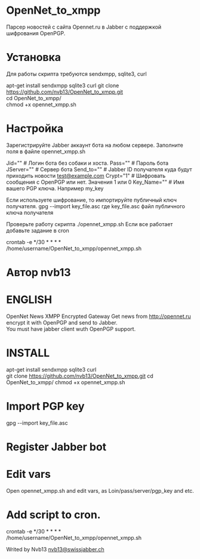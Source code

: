 # OpenNet_to_xmpp
Парсер новостей с сайта Opennet.ru в Jabber с поддержкой шифрования OpenPGP.

# Установка
Для работы скрипта требуются sendxmpp, sqlite3, curl

apt-get install sendxmpp sqlite3 curl
git clone https://github.com/nvb13/OpenNet_to_xmpp.git             
cd OpenNet_to_xmpp/               
chmod +x opennet_xmpp.sh          

# Настройка
Зарегистрируйте Jabber аккаунт бота на любом сервере.
Заполните поля в файле opennet_xmpp.sh

Jid=""     # Логин бота без собаки и хоста.
Pass=""    # Пароль бота
JServer="" # Сервер бота
Send_to=""  # Jabber ID получателя куда будут приходить новости test@example.com
Crypt="1"   # Шифровать сообщения с OpenPGP или нет. Значения 1 или 0
Key_Name="" # Имя вашего PGP ключа. Например my_key

Если используете шифрование, то импортируйте публичный ключ получателя.
gpg --import key_file.asc где key_file.asc файл публичного ключа получателя

Проверьте работу скрипта ./opennet_xmpp.sh
Если все работает добавьте задание в cron

crontab -e
*/30 * * * * /home/username/OpenNet_to_xmpp/opennet_xmpp.sh

# Автор nvb13

# ENGLISH
OpenNet News XMPP Encrypted Gateway
Get news from http://opennet.ru encrypt it with OpenPGP and send to Jabber.         
You must have jabber client wuth OpenPGP support.

# INSTALL
apt-get install sendxmpp sqlite3 curl     
git clone https://github.com/nvb13/OpenNet_to_xmpp.git
cd OpenNet_to_xmpp/
chmod +x opennet_xmpp.sh

# Import PGP key
gpg --import key_file.asc

# Register Jabber bot

# Edit vars
Open opennet_xmpp.sh and edit vars, as Loin/pass/server/pgp_key and etc.

# Add script to cron.
crontab -e
*/30 * * * * /home/username/OpenNet_to_xmpp/opennet_xmpp.sh

Writed by Nvb13
nvb13@swissjabber.ch
